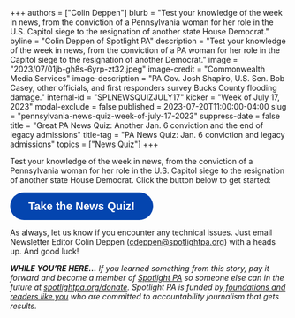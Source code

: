+++
authors = ["Colin Deppen"]
blurb = "Test your knowledge of the week in news, from the conviction of a Pennsylvania woman for her role in the U.S. Capitol siege to the resignation of another state House Democrat."
byline = "Colin Deppen of Spotlight PA"
description = "Test your knowledge of the week in news, from the conviction of a PA woman for her role in the Capitol siege to the resignation of another Democrat."
image = "2023/07/01jb-gh8s-6yrp-zt32.jpeg"
image-credit = "Commonwealth Media Services"
image-description = "PA Gov. Josh Shapiro, U.S. Sen. Bob Casey, other officials, and first responders survey Bucks County flooding damage."
internal-id = "SPLNEWSQUIZJULY17"
kicker = "Week of July 17, 2023"
modal-exclude = false
published = 2023-07-20T11:00:00-04:00
slug = "pennsylvania-news-quiz-week-of-july-17-2023"
suppress-date = false
title = "Great PA News Quiz: Another Jan. 6 conviction and the end of legacy admissions"
title-tag = "PA News Quiz: Jan. 6 conviction and legacy admissions"
topics = ["News Quiz"]
+++

Test your knowledge of the week in news, from the conviction of a Pennsylvania woman for her role in the U.S. Capitol siege to the resignation of another state House Democrat. Click the button below to get started:<br/>

<button data-tf-popup="n7hJlI69" data-tf-opacity="100" data-tf-size="100" data-tf-iframe-props="title=SPL News Quiz Week 26 - July 20" data-tf-transitive-search-params data-tf-medium="snippet" style="all:unset;font-family:Helvetica,Arial,sans-serif;display:inline-block;max-width:100%;white-space:nowrap;overflow:hidden;text-overflow:ellipsis;background-color:#0445AF;color:#fff;font-size:20px;border-radius:25px;padding:0 33px;font-weight:bold;height:50px;cursor:pointer;line-height:50px;text-align:center;margin:0;text-decoration:none;">Take the News Quiz!</button><script src="//embed.typeform.com/next/embed.js"></script>

As always, let us know if you encounter any technical issues. Just email Newsletter Editor Colin Deppen (cdeppen@spotlightpa.org) with a heads up. And good luck!

<strong><em>WHILE YOU’RE HERE…</em></strong><em> If you learned something from this story, pay it forward and become a member of </em><a href="https://www.spotlightpa.org/"><em>Spotlight PA</em></a><em> so someone else can in the future at </em><a href="https://www.spotlightpa.org/donate/"><em>spotlightpa.org/donate</em></a><em>. Spotlight PA is funded by</em><a href="https://www.spotlightpa.org/support"><em> foundations and readers like you</em></a><em> who are committed to accountability journalism that gets results.</em>

